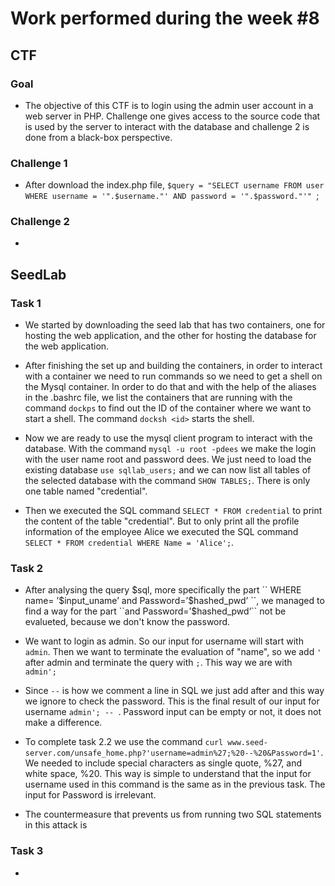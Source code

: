 # Work performed during the week #8

## CTF

### Goal
- The objective of this CTF is to login using the admin user account in a web server in PHP. Challenge one gives access to the source code that is used by the server to interact with the database and challenge 2 is done from a black-box perspective.

### Challenge 1
- After download the index.php file, ``$query = "SELECT username FROM user WHERE username = '".$username."' AND password = '".$password."'" ``;

### Challenge 2
- 


## SeedLab

### Task 1

- We started by downloading the seed lab that has two containers, one for hosting the web application, and the other for hosting the
database for the web application.

- After finishing the set up and building the containers, in order to interact with a container we need to run commands so we need to get a shell on the Mysql container. In order to do that and with the help of the aliases in the .bashrc file, we list the containers that are running with the command ``dockps`` to find out the ID of the container where we want to start a shell. The command ``docksh <id>`` starts the shell.

- Now we are ready to use the mysql client program to interact with the database. With the command ``mysql -u root -pdees`` we make the login with the user name root and password dees. We just need to load the existing database ``use sqllab_users;`` and we can now list all tables of the selected database with the command ``SHOW TABLES;``. There is only one table named "credential".

- Then we executed the SQL command ``SELECT * FROM credential`` to print the content of the table "credential". But to only print all the profile information of the employee Alice we executed the SQL command ``SELECT * FROM credential WHERE Name = 'Alice';``.

### Task 2

- After analysing the query $sql, more specifically the part `` WHERE name= ’$input_uname’ and Password=’$hashed_pwd’ ``, we managed to find a way for the part ``and Password=’$hashed_pwd’`` not be evalueted, because we don't know the password.

- We want to login as admin. So our input for username will start with ``admin``. Then we want to terminate the evaluation of "name", so we add `` ' `` after admin and terminate the query with ``;``. This way we are with ``admin';``

- Since ``--`` is how we comment a line in SQL we just add after and this way we ignore to check the password. This is the final result of our input for username ``admin'; -- ``. Password input can be empty or not, it does not make a difference. 

- To complete task 2.2 we use the command ``curl www.seed-server.com/unsafe_home.php?'username=admin%27;%20--%20&Password=1'``. We needed to include special characters as single quote, %27, and white space, %20. This way is simple to understand that the input for username used in this command is the same as in the previous task. The input for Password is irrelevant.

- The countermeasure that prevents us from running two SQL statements in this attack is 

### Task 3

- 
